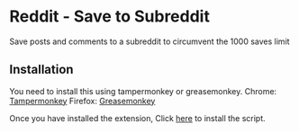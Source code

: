 # Reddit - Save to Subreddit
Save posts and comments to a subreddit to circumvent the 1000 saves limit

## Installation
You need to install this using tampermonkey or greasemonkey.
Chrome: [Tampermonkey](https://chrome.google.com/webstore/detail/tampermonkey/dhdgffkkebhmkfjojejmpbldmpobfkfo?hl=en)
Firefox: [Greasemonkey](https://addons.mozilla.org/en-US/firefox/addon/greasemonkey/)

Once you have installed the extension, Click [here](https://github.com/LenAnderson/Reddit-Save-to-Subreddit/raw/master/reddit_save_to_subreddit.user.js) to install the script.
